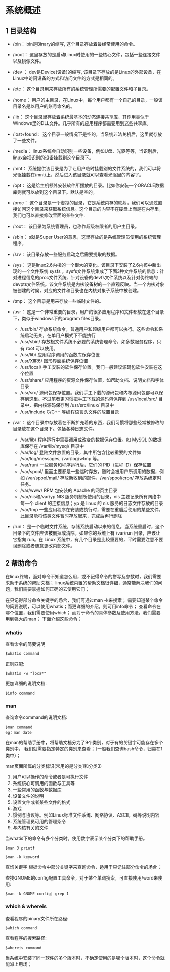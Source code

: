 # 系统概述

## 1 目录结构

* /bin：
bin是Binary的缩写, 这个目录存放着最经常使用的命令。

* /boot：
这里存放的是启动Linux时使用的一些核心文件，包括一些连接文件以及镜像文件。

* /dev ：
dev是Device(设备)的缩写, 该目录下存放的是Linux的外部设备，在Linux中访问设备的方式和访问文件的方式是相同的。

* /etc：
这个目录用来存放所有的系统管理所需要的配置文件和子目录。

* /home：
用户的主目录，在Linux中，每个用户都有一个自己的目录，一般该目录名是以用户的账号命名的。

* /lib：
这个目录里存放着系统最基本的动态连接共享库，其作用类似于Windows里的DLL文件。几乎所有的应用程序都需要用到这些共享库。

* /lost+found：
这个目录一般情况下是空的，当系统非法关机后，这里就存放了一些文件。

* /media：
linux系统会自动识别一些设备，例如U盘、光驱等等，当识别后，linux会把识别的设备挂载到这个目录下。

* /mnt：
系统提供该目录是为了让用户临时挂载别的文件系统的，我们可以将光驱挂载在/mnt/上，然后进入该目录就可以查看光驱里的内容了。

* /opt：
 这是给主机额外安装软件所摆放的目录。比如你安装一个ORACLE数据库则就可以放到这个目录下。默认是空的。

* /proc：
这个目录是一个虚拟的目录，它是系统内存的映射，我们可以通过直接访问这个目录来获取系统信息。这个目录的内容不在硬盘上而是在内存里，我们也可以直接修改里面的某些文件.

* /root：
该目录为系统管理员，也称作超级权限者的用户主目录。

* /sbin：
s就是Super User的意思，这里存放的是系统管理员使用的系统管理程序。

* /srv：
 该目录存放一些服务启动之后需要提取的数据。

* /sys：
这是linux2.6内核的一个很大的变化。该目录下安装了2.6内核中新出现的一个文件系统 sysfs 。sysfs文件系统集成了下面3种文件系统的信息：针对进程信息的proc文件系统、针对设备的devfs文件系统以及针对伪终端的devpts文件系统。该文件系统是内核设备树的一个直观反映。当一个内核对象被创建的时候，对应的文件和目录也在内核对象子系统中被创建。

* /tmp：
这个目录是用来存放一些临时文件的。

* /usr：
 这是一个非常重要的目录，用户的很多应用程序和文件都放在这个目录下，类似于windows下的program files目录。

  * /usr/bin/	存放系统命令，普通用户和超级用户都可以执行。这些命令和系统启动无关，在单用户模式下不能执行
  * /usr/sbin/ 	存放根文件系统不必要的系统管理命令，如多数服务程序，只有 root 可以使用。
  * /usr/lib/	应用程序调用的函数库保存位置
  * /usr/XllR6/	图形界面系统保存位置
  * /usr/local/	手工安装的软件保存位置。我们一般建议源码包软件安装在这个位置
  * /usr/share/	应用程序的资源文件保存位置，如帮助文档、说明文档和字体目录
  * /usr/src/	源码包保存位置。我们手工下载的源码包和内核源码包都可以保存到这里。不过笔者更习惯把手工下载的源码包保存到 /usr/local/src/ 目录中，把内核源码保存到 /usr/src/linux/ 目录中
  * /usr/include	C/C++ 等编程语言头文件的放置目录

* /var：
  这个目录中存放着在不断扩充着的东西，我们习惯将那些经常被修改的目录放在这个目录下。包括各种日志文件。
  * /var/lib/	程序运行中需要调用或改变的数据保存位置。如 MySQL 的数据库保存在 /var/lib/mysql/ 目录中
  * /var/log/	登陆文件放置的目录，其中所包含比较重要的文件如 /var/log/messages, /var/log/wtmp 等。
  * /var/run/	一些服务和程序运行后，它们的 PID（进程 ID）保存位置
  * /var/spool/	里面主要都是一些临时存放，随时会被用户所调用的数据，例如 /var/spool/mail/ 存放新收到的邮件，/var/spool/cron/ 存放系统定时任务。
  * /var/www/	RPM 包安装的 Apache 的网页主目录
  * /var/nis和/var/yp	NIS 服务机制所使用的目录，nis 主要记录所有网络中每一个 client 的连接信息；yp 是 linux 的 nis 服务的日志文件存放的目录
  * /var/tmp	一些应用程序在安装或执行时，需要在重启后使用的某些文件，此目录能将该类文件暂时存放起来，完成后再行删除
* /run：
是一个临时文件系统，存储系统启动以来的信息。当系统重启时，这个目录下的文件应该被删掉或清除。如果你的系统上有 /var/run 目录，应该让它指向 run。在 Linux 系统中，有几个目录是比较重要的，平时需要注意不要误删除或者随意更改内部文件。

## 2 帮助命令
在linux终端，面对命令不知道怎么用，或不记得命令的拼写及参数时，我们需要求助于系统的帮助文档； linux系统内置的帮助文档很详细，通常能解决我们的问题，我们需要掌握如何正确的去使用它们；

在只记得部分命令关键字的场合，我们可通过man -k来搜索；
需要知道某个命令的简要说明，可以使用whatis；而更详细的介绍，则可用info命令；
查看命令在哪个位置，我们需要使用which；
而对于命令的具体参数及使用方法，我们需要用到强大的man；
下面介绍这些命令；

### whatis
查看命令的简要说明
```
$whatis command
```
正则匹配:
```
$whatis -w "loca*"
```
更加详细的说明文档:
```
$info command
```

### man
查询命令command的说明文档:
```
$man command
eg：man date
```

在man的帮助手册中，将帮助文档分为了9个类别，对于有的关键字可能存在多个类别中， 我们就需要指定特定的类别来查看；（一般我们查询bash命令，归类在1类中）；

man页面所属的分类标识(常用的是分类1和分类3)

1. 用户可以操作的命令或者是可执行文件
2. 系统核心可调用的函数与工具等
3. 一些常用的函数与数据库
4. 设备文件的说明
5. 设置文件或者某些文件的格式
6. 游戏
7. 惯例与协议等。例如Linux标准文件系统、网络协议、ASCⅡ，码等说明内容
8. 系统管理员可用的管理条令
9. 与内核有关的文件

当whatis下的命令有多个分类时。使用数字表示某个分类下的帮助手册。
```
$man 3 printf
```

```
$man -k keyword
```
查询关键字 根据命令中部分关键字来查询命令，适用于只记住部分命令的场合；

查找GNOME的config配置工具命令，对于某个单词搜索，可直接使用/word来使用:
```
$man -k GNOME config| grep 1
```

### which & whereis
查看程序的binary文件所在路径:
```
$which command
```

查看程序的搜索路径:
```
$whereis command
```
当系统中安装了同一软件的多个版本时，不确定使用的是哪个版本时，这个命令就能派上用场；

